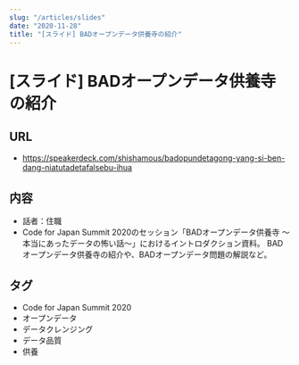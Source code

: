 ```yaml
---
slug: "/articles/slides"
date: "2020-11-28"
title: "[スライド] BADオープンデータ供養寺の紹介"
---
```



# [スライド] BADオープンデータ供養寺の紹介

<script async class="speakerdeck-embed" data-id="2dc9fc552b434f1f9d19e6d21f794794" data-ratio="1.77777777777778" src="//speakerdeck.com/assets/embed.js"></script>

## URL
- https://speakerdeck.com/shishamous/badopundetagong-yang-si-ben-dang-niatutadetafalsebu-ihua

## 内容
- 話者：住職
- Code for Japan Summit 2020のセッション「BADオープンデータ供養寺 〜本当にあったデータの怖い話〜」におけるイントロダクション資料。
BADオープンデータ供養寺の紹介や、BADオープンデータ問題の解説など。

## タグ
- Code for Japan Summit 2020
- オープンデータ
- データクレンジング
- データ品質
- 供養
